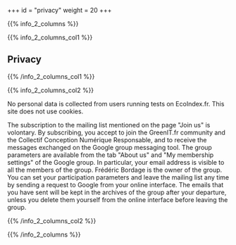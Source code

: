 +++
id = "privacy"
weight = 20
+++

{{% info_2_columns %}}

{{% info_2_columns_col1 %}}

## Privacy

{{% /info_2_columns_col1 %}}

{{% info_2_columns_col2 %}}

No personal data is collected from users running tests on EcoIndex.fr. This site does not use cookies.

The subscription to the mailing list mentioned on the page "Join us" is volontary. By subscribing, you accept to join the GreenIT.fr community and the Collectif Conception Numérique Responsable, and to receive the messages exchanged on the Google group messaging tool. The group parameters are available from the tab "About us" and "My membership settings" of the Google group. In particular, your email address is visible to all the members of the group. Frédéric Bordage is the owner of the group. You can set your participation parameters and leave the mailing list any time by sending a request to Google from your online interface. The emails that you have sent will be kept in the archives of the group after your departure, unless you delete them yourself from the online interface before leaving the group.


{{% /info_2_columns_col2 %}}

{{% /info_2_columns %}}

